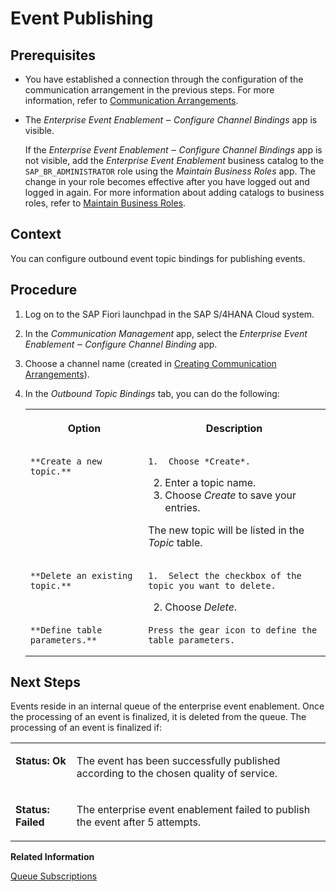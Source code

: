 <!-- loioc0653cddfdb1478a90ec1ecbb3e5a65b -->

# Event Publishing



## Prerequisites

-   You have established a connection through the configuration of the communication arrangement in the previous steps. For more information, refer to [Communication Arrangements](communication-arrangements-2144420.md).

-   The *Enterprise Event Enablement ‒ Configure Channel Bindings* app is visible.

    If the *Enterprise Event Enablement ‒ Configure Channel Bindings* app is not visible, add the *Enterprise Event Enablement* business catalog to the `SAP_BR_ADMINISTRATOR` role using the *Maintain Business Roles* app. The change in your role becomes effective after you have logged out and logged in again. For more information about adding catalogs to business roles, refer to [Maintain Business Roles](maintain-business-roles-8980ad0.md).




## Context

You can configure outbound event topic bindings for publishing events.



## Procedure

1.  Log on to the SAP Fiori launchpad in the SAP S/4HANA Cloud system.

2.  In the *Communication Management* app, select the *Enterprise Event Enablement ‒ Configure Channel Binding* app.

3.  Choose a channel name \(created in [Creating Communication Arrangements](creating-communication-arrangements-78ababb.md)\).

4.  In the *Outbound Topic Bindings* tab, you can do the following:


    <table>
    <tr>
    <th valign="top">

    Option


    
    </th>
    <th valign="top">

    Description


    
    </th>
    </tr>
    <tr>
    <td valign="top">
    
        **Create a new topic.**


    
    </td>
    <td valign="top">
    
        1.  Choose *Create*.
    2.  Enter a topic name.
    3.  Choose *Create* to save your entries.

    The new topic will be listed in the *Topic* table.


    
    </td>
    </tr>
    <tr>
    <td valign="top">
    
        **Delete an existing topic.**


    
    </td>
    <td valign="top">
    
        1.  Select the checkbox of the topic you want to delete.
    2.  Choose *Delete*.


    
    </td>
    </tr>
    <tr>
    <td valign="top">
    
        **Define table parameters.**


    
    </td>
    <td valign="top">
    
        Press the gear icon to define the table parameters.


    
    </td>
    </tr>
    </table>
    



## Next Steps

Events reside in an internal queue of the enterprise event enablement. Once the processing of an event is finalized, it is deleted from the queue. The processing of an event is finalized if:


<table>
<tr>
<td valign="top">

**Status: Ok**



</td>
<td valign="top">

The event has been successfully published according to the chosen quality of service.



</td>
</tr>
<tr>
<td valign="top">

**Status: Failed**



</td>
<td valign="top">

The enterprise event enablement failed to publish the event after 5 attempts.



</td>
</tr>
</table>

**Related Information**  


[Queue Subscriptions](queue-subscriptions-e859a14.md "Events published through an SAP S/4HANA Cloud instance can be consumed at the SAP Event Mesh. Events published to a queue defined in your SAP Event Mesh service instance can also be consumed in SAP S/4HANA Cloud. Queues can be used to buffer events until a consumer can process them. For the right events to arrive at a queue, the queue must be subscribed to the corresponding topics. A consumer can then subscribe to the queue.")

